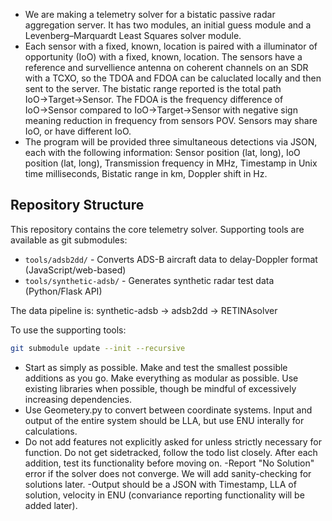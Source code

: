 - We are making a telemetry solver for a bistatic passive radar aggregation server. It has two modules, an initial guess module and a Levenberg–Marquardt Least Squares solver module.
- Each sensor with a fixed, known, location is paired with a illuminator of opportunity (IoO) with a fixed, known, location. The sensors have a reference and survellience antenna on coherent channels on an SDR with a TCXO, so the TDOA and FDOA can be caluclated locally and then sent to the server. The bistatic range reported is the total path IoO→Target→Sensor. The FDOA is the frequency difference of IoO→Sensor compared to IoO→Target→Sensor with negative sign meaning reduction in frequency from sensors POV. Sensors may share IoO, or have different IoO.
- The program will be provided three simultaneous detections via JSON, each with the following information: Sensor position (lat, long), IoO position (lat, long), Transmission frequency in MHz, Timestamp in Unix time milliseconds, Bistatic range in km, Doppler shift in Hz.

## Repository Structure

This repository contains the core telemetry solver. Supporting tools are available as git submodules:

- `tools/adsb2dd/` - Converts ADS-B aircraft data to delay-Doppler format (JavaScript/web-based)
- `tools/synthetic-adsb/` - Generates synthetic radar test data (Python/Flask API)

The data pipeline is: synthetic-adsb → adsb2dd → RETINAsolver

To use the supporting tools:
```bash
git submodule update --init --recursive
```
- Start as simply as possible. Make and test the smallest possible additions as you go. Make everything as modular as possible. Use existing libraries when possible, though be mindful of excessively increasing dependencies.
- Use Geometery.py to convert between coordinate systems. Input and output of the entire system should be LLA, but use ENU interally for calculations.
- Do not add features not explicitly asked for unless strictly necessary for function. Do not get sidetracked, follow the todo list closely. After each addition, test its functionality before moving on.
-Report "No Solution" error if the solver does not converge. We will add sanity-checking for solutions later.
-Output should be a JSON with Timestamp, LLA of solution, velocity in ENU (convariance reporting functionality will be added later).

